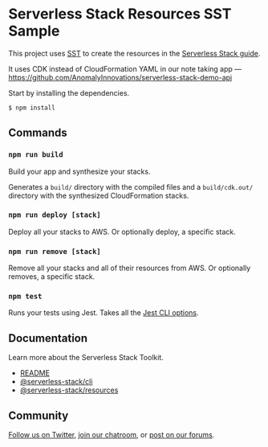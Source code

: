 # Serverless Stack Resources SST Sample

This project uses [SST](https://github.com/serverless-stack/serverless-stack) to create the resources in the [Serverless Stack guide](https://serverless-stack.com).

It uses CDK instead of CloudFormation YAML in our note taking app — https://github.com/AnomalyInnovations/serverless-stack-demo-api

Start by installing the dependencies.

```bash
$ npm install
```

## Commands

### `npm run build`

Build your app and synthesize your stacks.

Generates a `build/` directory with the compiled files and a `build/cdk.out/` directory with the synthesized CloudFormation stacks.

### `npm run deploy [stack]`

Deploy all your stacks to AWS. Or optionally deploy, a specific stack.

### `npm run remove [stack]`

Remove all your stacks and all of their resources from AWS. Or optionally removes, a specific stack.

### `npm test`

Runs your tests using Jest. Takes all the [Jest CLI options](https://jestjs.io/docs/en/cli).

## Documentation

Learn more about the Serverless Stack Toolkit.

- [README](https://github.com/serverless-stack/serverless-stack)
- [@serverless-stack/cli](https://github.com/serverless-stack/serverless-stack/tree/master/packages/cli)
- [@serverless-stack/resources](https://github.com/serverless-stack/serverless-stack/tree/master/packages/resources)

## Community

[Follow us on Twitter](https://twitter.com/ServerlessStack), [join our chatroom](https://gitter.im/serverless-stack/Lobby), or [post on our forums](https://discourse.serverless-stack.com).
